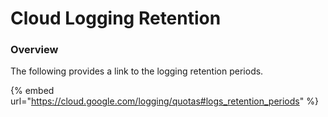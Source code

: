 # Cloud Logging Retention

### Overview

The following provides a link to the logging retention periods.&#x20;

{% embed url="https://cloud.google.com/logging/quotas#logs_retention_periods" %}
